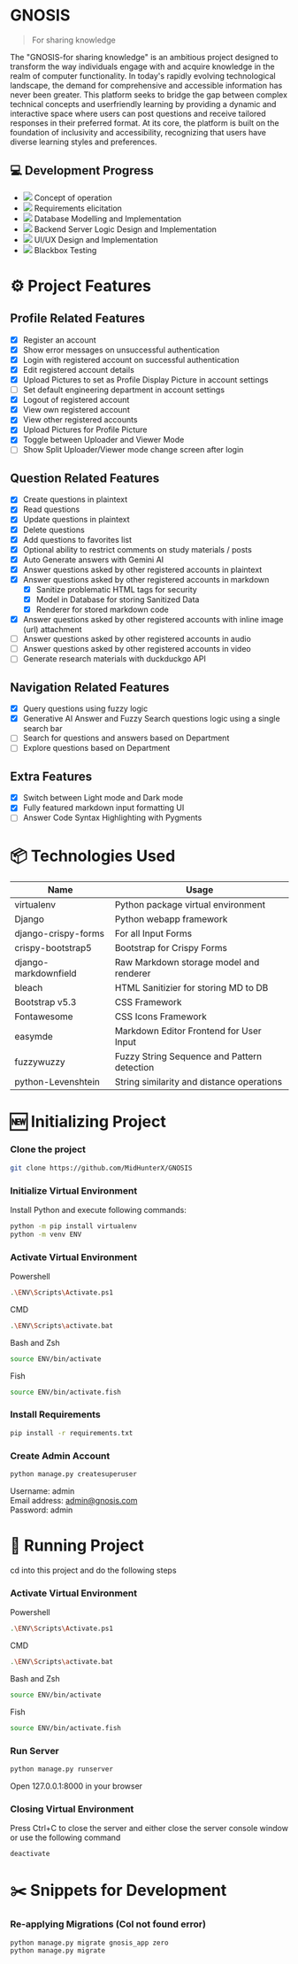 # GNOSIS

> For sharing knowledge

The "GNOSIS-for sharing knowledge" is an ambitious project designed to transform the way individuals engage with and acquire knowledge in the realm of computer functionality. In today's rapidly evolving technological landscape, the demand for comprehensive and accessible information has never been greater. This platform seeks to bridge the gap between complex technical concepts and userfriendly learning by providing a dynamic and interactive space where users can post questions and receive tailored responses in their preferred format. At its core, the platform is built on the foundation of inclusivity and accessibility, recognizing that users have diverse learning styles and preferences.

## 💻 Development Progress

- ![](https://geps.dev/progress/100) Concept of operation
- ![](https://geps.dev/progress/100) Requirements elicitation
- ![](https://geps.dev/progress/100) Database Modelling and Implementation
- ![](https://geps.dev/progress/80) Backend Server Logic Design and Implementation
- ![](https://geps.dev/progress/45) UI/UX Design and Implementation
- ![](https://geps.dev/progress/0) Blackbox Testing

# ⚙️ Project Features

## Profile Related Features

- [x] Register an account
- [x] Show error messages on unsuccessful authentication
- [x] Login with registered account on successful authentication
- [x] Edit registered account details
- [x] Upload Pictures to set as Profile Display Picture in account settings
- [ ] Set default engineering department in account settings
- [x] Logout of registered account
- [x] View own registered account
- [x] View other registered accounts
- [x] Upload Pictures for Profile Picture
- [x] Toggle between Uploader and Viewer Mode
- [ ] Show Split Uploader/Viewer mode change screen after login

## Question Related Features

- [x] Create questions in plaintext
- [x] Read questions
- [x] Update questions in plaintext
- [x] Delete questions
- [x] Add questions to favorites list
- [x] Optional ability to restrict comments on study materials / posts
- [x] Auto Generate answers with Gemini AI
- [x] Answer questions asked by other registered accounts in plaintext
- [x] Answer questions asked by other registered accounts in markdown
  - [x] Sanitize problematic HTML tags for security
  - [x] Model in Database for storing Sanitized Data
  - [x] Renderer for stored markdown code
- [x] Answer questions asked by other registered accounts with inline image (url) attachment
- [ ] Answer questions asked by other registered accounts in audio
- [ ] Answer questions asked by other registered accounts in video
- [ ] Generate research materials with duckduckgo API

## Navigation Related Features

- [x] Query questions using fuzzy logic
- [x] Generative AI Answer and Fuzzy Search questions logic using a single search bar
- [ ] Search for questions and answers based on Department
- [ ] Explore questions based on Department

## Extra Features

- [x] Switch between Light mode and Dark mode
- [x] Fully featured markdown input formatting UI
- [ ] Answer Code Syntax Highlighting with Pygments

# 📦 Technologies Used

| Name                 | Usage                                       |
| -------------------- | ------------------------------------------- |
| virtualenv           | Python package virtual environment          |
| Django               | Python webapp framework                     |
| django-crispy-forms  | For all Input Forms                         |
| crispy-bootstrap5    | Bootstrap for Crispy Forms                  |
| django-markdownfield | Raw Markdown storage model and renderer     |
| bleach               | HTML Sanitizier for storing MD to DB        |
| Bootstrap v5.3       | CSS Framework                               |
| Fontawesome          | CSS Icons Framework                         |
| easymde              | Markdown Editor Frontend for User Input     |
| fuzzywuzzy           | Fuzzy String Sequence and Pattern detection |
| python-Levenshtein   | String similarity and distance operations   |

# 🆕 Initializing Project

### Clone the project

```sh
git clone https://github.com/MidHunterX/GNOSIS
```

### Initialize Virtual Environment

Install Python and execute following commands:

```sh
python -m pip install virtualenv
python -m venv ENV
```

### Activate Virtual Environment

Powershell

```sh
.\ENV\Scripts\Activate.ps1
```

CMD

```sh
.\ENV\Scripts\activate.bat
```

Bash and Zsh

```sh
source ENV/bin/activate
```

Fish

```sh
source ENV/bin/activate.fish
```

### Install Requirements

```sh
pip install -r requirements.txt
```

### Create Admin Account

```sh
python manage.py createsuperuser
```

Username: admin <br>
Email address: admin@gnosis.com <br>
Password: admin

# 🏃 Running Project

cd into this project and do the following steps

### Activate Virtual Environment

Powershell

```sh
.\ENV\Scripts\Activate.ps1
```

CMD

```sh
.\ENV\Scripts\activate.bat
```

Bash and Zsh

```sh
source ENV/bin/activate
```

Fish

```sh
source ENV/bin/activate.fish
```

### Run Server

```sh
python manage.py runserver
```

Open 127.0.0.1:8000 in your browser

### Closing Virtual Environment

Press Ctrl+C to close the server and either close the server console window or use the following command

```
deactivate
```

# ✂️ Snippets for Development

### Re-applying Migrations (Col not found error)

```sh
python manage.py migrate gnosis_app zero
python manage.py migrate
```
